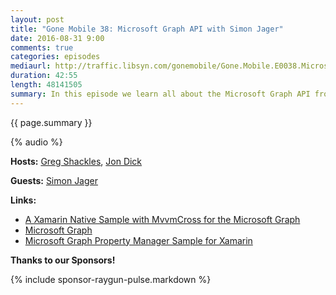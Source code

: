 ```yaml
---
layout: post
title: "Gone Mobile 38: Microsoft Graph API with Simon Jager"
date: 2016-08-31 9:00
comments: true
categories: episodes
mediaurl: http://traffic.libsyn.com/gonemobile/Gone.Mobile.E0038.Microsoft.Graph.API.with.Simon.Jager.mp3
duration: 42:55
length: 48141505
summary: In this episode we learn all about the Microsoft Graph API from Simon Jager, and how you can build your mobile apps on top of its offerings. 
---
```


{{ page.summary }}

<!-- more -->

{% audio %}

**Hosts:** [Greg Shackles](http://twitter.com/gshackles), [Jon Dick](http://twitter.com/redth)

**Guests:** [Simon Jager](https://twitter.com/simonjaegr)

**Links:** 

- [A Xamarin Native Sample with MvvmCross for the Microsoft Graph](http://simonjaeger.com/a-xamarin-native-sample-for-the-microsoft-graph/)
- [Microsoft Graph](https://graph.microsoft.io/en-us/)
- [Microsoft Graph Property Manager Sample for Xamarin](https://github.com/microsoftgraph/xamarin-csharp-propertymanager-sample) 

**Thanks to our Sponsors!**

{% include sponsor-raygun-pulse.markdown %}
